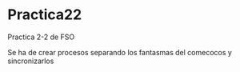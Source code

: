 # Practica22
Practica 2-2 de FSO

Se ha de crear procesos separando los fantasmas del comecocos y sincronizarlos 
